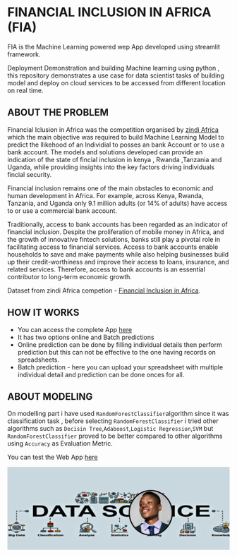  # FINANCIAL INCLUSION IN AFRICA (FIA)
 
 FIA is the Machine Learning powered wep App developed using streamlit framework.
 
 Deployment Demonstration  and building Machine learning using python , this repository demonstrates a use case for data scientist tasks of building model and deploy on cloud services to be accessed from different location on real time.

## ABOUT THE PROBLEM

Financial Iclusion in Africa was the competition organised by [zindi Africa](https://zindi.africa/) which the main objective was required to build Machine Learning Model to predict the llikehood of an Individial to posses an bank Account or to use a bank account. The models and solutions developed can provide an indication of the state of fincial inclusion in kenya , Rwanda ,Tanzania and Uganda, while providing insights into the key factors driving individuals fincial security.

Financial inclusion remains one of the main obstacles to economic and human development in Africa. For example, across Kenya, Rwanda, Tanzania, and Uganda only 9.1 million adults (or 14% of adults) have access to or use a commercial bank account.

Traditionally, access to bank accounts has been regarded as an indicator of financial inclusion. Despite the proliferation of mobile money in Africa, and the growth of innovative fintech solutions, banks still play a pivotal role in facilitating access to financial services. Access to bank accounts enable households to save and make payments while also helping businesses build up their credit-worthiness and improve their access to loans, insurance, and related services. Therefore, access to bank accounts is an essential contributor to long-term economic growth.


Dataset from zindi Africa competion - [Financial Inclusion in Africa](https://zindi.africa/competitions/financial-inclusion-in-africa).


## HOW IT WORKS
- You can access the complete App [here](https://financi.herokuapp.com/)
- It has two options online and Batch predictions
- Online prediction can be done by filling individual details then perform prediction but this can not be effective to the one having records on spreadsheets.
- Batch prediction - here you can upload your spreadsheet with multiple individual detail and prediction can be done onces for all.


## ABOUT MODELING

On modelling part i have used `RandomForestClassifier`algorithm since it was classification task , before selecting  `RandomForestClassifier` i tried  other algorithms such as `Decisin Tree`,`Adaboost`,`Logistic Regression`,`SVM` but `RandomForestClassifier` proved to be better compared to other algorithms using `Accuracy` as Evaluation Metric.


You can test the Web App [here](https://financi.herokuapp.com/)


![End Banner](https://github.com/Tonyloyt/My_flutter_path/blob/main/images/profile%20banner.png)
